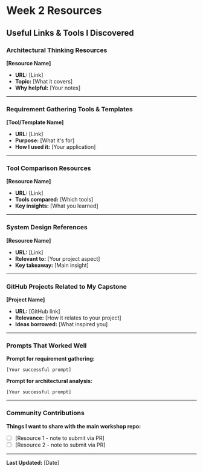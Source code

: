 # Week 2 Resources

## Useful Links & Tools I Discovered

### Architectural Thinking Resources

**[Resource Name]**
- **URL:** [Link]
- **Topic:** [What it covers]
- **Why helpful:** [Your notes]

---

### Requirement Gathering Tools & Templates

**[Tool/Template Name]**
- **URL:** [Link]
- **Purpose:** [What it's for]
- **How I used it:** [Your application]

---

### Tool Comparison Resources

**[Resource Name]**
- **URL:** [Link]
- **Tools compared:** [Which tools]
- **Key insights:** [What you learned]

---

### System Design References

**[Resource Name]**
- **URL:** [Link]
- **Relevant to:** [Your project aspect]
- **Key takeaway:** [Main insight]

---

### GitHub Projects Related to My Capstone

**[Project Name]**
- **URL:** [GitHub link]
- **Relevance:** [How it relates to your project]
- **Ideas borrowed:** [What inspired you]

---

### Prompts That Worked Well

**Prompt for requirement gathering:**
```
[Your successful prompt]
```

**Prompt for architectural analysis:**
```
[Your successful prompt]
```

---

### Community Contributions

**Things I want to share with the main workshop repo:**
- [ ] [Resource 1 - note to submit via PR]
- [ ] [Resource 2 - note to submit via PR]

---

**Last Updated:** [Date]

